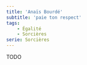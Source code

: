 ```yaml
---
title: 'Anaïs Bourdé'
subtitle: 'paie ton respect'
tags:
    - Égalité
    - Sorcières
serie: Sorcières
---
```


TODO
